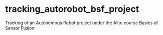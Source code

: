 # tracking_autorobot_bsf_project
Tracking of an Autonomous Robot project under the Allto course Basics of Sensor Fusion
